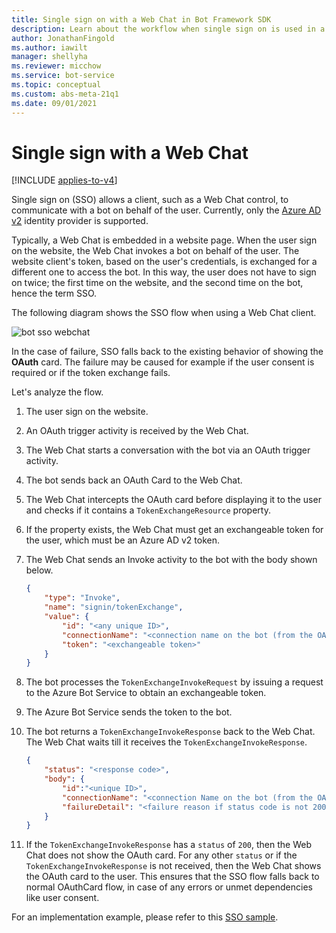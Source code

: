 ```yaml
---
title: Single sign on with a Web Chat in Bot Framework SDK
description: Learn about the workflow when single sign on is used in a bot and with a Web Chat client.
author: JonathanFingold
ms.author: iawilt
manager: shellyha
ms.reviewer: micchow
ms.service: bot-service
ms.topic: conceptual
ms.custom: abs-meta-21q1
ms.date: 09/01/2021
---
```


# Single sign with a Web Chat

[!INCLUDE [applies-to-v4](../includes/applies-to-v4-current.md)]

Single sign on (SSO) allows a client, such as a Web Chat control, to communicate with a bot on behalf of the user. Currently, only the [Azure AD v2](~/v4sdk/bot-builder-concept-identity-providers.md#azure-active-directory-identity-provider) identity provider is supported.

Typically, a Web Chat is embedded in a website page. When the user sign on the website, the Web Chat invokes a bot on behalf of the user. The website client's token, based on the user's credentials, is exchanged for a different one to access the bot. In this way, the user does not have to sign on twice; the first time on the website, and the second time on the bot, hence the term SSO.

The following diagram shows the SSO flow when using a Web Chat client.

![bot sso webchat](~/v4sdk/media/concept-bot-authentication/bot-auth-webchat-sso.PNG)

In the case of failure, SSO falls back to the existing behavior of showing the **OAuth** card. The failure may be caused for example if the user consent is required or if the token exchange fails.

Let's analyze the flow.

1. The user sign on the website.
1. An OAuth trigger activity is received by the Web Chat.
1. The Web Chat starts a conversation with the bot via an OAuth trigger activity.
1. The bot sends back an OAuth Card to the Web Chat.
1. The Web Chat intercepts the OAuth card before displaying it to the user and checks if it contains a `TokenExchangeResource` property.
1. If the property exists, the Web Chat must get an exchangeable token for the user, which must be an Azure AD v2 token.
1. The Web Chat sends an Invoke activity to the bot with the body shown below.

    ```json
    {
        "type": "Invoke",
        "name": "signin/tokenExchange",
        "value": {
            "id": "<any unique ID>",
            "connectionName": "<connection name on the bot (from the OAuth Card)>",
            "token": "<exchangeable token>"
        }
    }
    ```

1. The bot processes the `TokenExchangeInvokeRequest` by issuing a request to the Azure Bot Service to obtain an exchangeable token.

1. The Azure Bot Service sends the token to the bot.

1. The bot returns a `TokenExchangeInvokeResponse` back to the Web Chat. The Web Chat waits till it receives the `TokenExchangeInvokeResponse`.

    ```json
    {
        "status": "<response code>",
        "body": {
            "id":"<unique ID>",
            "connectionName": "<connection Name on the bot (from the OAuth Card)>",
            "failureDetail": "<failure reason if status code is not 200, null otherwise>"
        }
    }
    ```

1. If the `TokenExchangeInvokeResponse` has a `status` of `200`, then the Web Chat does not show the OAuth card. For any other `status` or if the `TokenExchangeInvokeResponse` is not received, then the Web Chat shows the OAuth card to the user. This ensures that the SSO flow falls back to normal OAuthCard flow, in case of any errors or unmet dependencies like user consent.

For an implementation example, please refer to this [SSO sample](https://github.com/microsoft/BotFramework-WebChat/tree/master/samples/07.advanced-web-chat-apps/e.sso-on-behalf-of-authentication).
